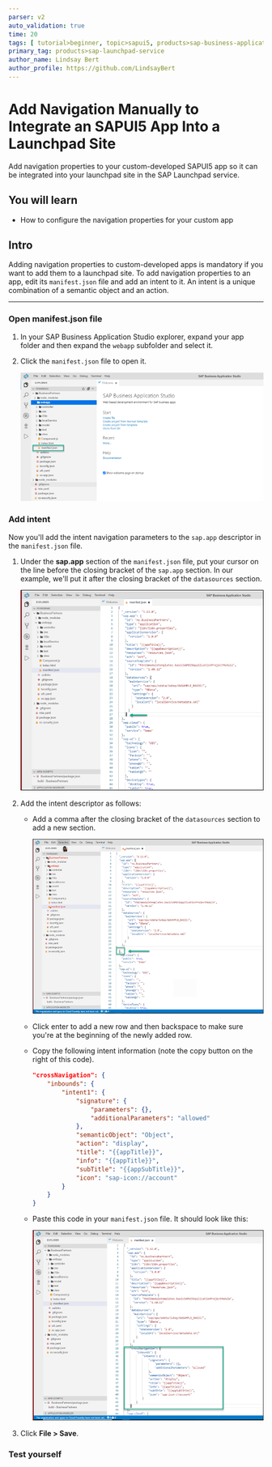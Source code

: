 ```yaml
---
parser: v2
auto_validation: true
time: 20
tags: [ tutorial>beginner, topic>sapui5, products>sap-business-application-studio, products>sap-business-technology-platform, products>sap-launchpad-service]
primary_tag: products>sap-launchpad-service
author_name: Lindsay Bert
author_profile: https://github.com/LindsayBert
---
```


# Add Navigation Manually to Integrate an SAPUI5 App Into a Launchpad Site
<!-- description --> Add navigation properties to your custom-developed SAPUI5 app so it can be integrated into your launchpad site in the SAP Launchpad service.

## You will learn
  - How to configure the navigation properties for your custom app

## Intro
Adding navigation properties to custom-developed apps is mandatory if you want to add them to a launchpad site. To add navigation properties to an app, edit its `manifest.json` file and add an intent to it. An intent is a unique combination of a semantic object and an action.

---

### Open manifest.json file

1. In your SAP Business Application Studio explorer, expand your app folder and then expand the `webapp` subfolder and select it.

2. Click the `manifest.json` file to open it.

    ![Open manifest.json file](1-open-manifestjson.png)



### Add intent

Now you'll add the intent navigation parameters to the `sap.app` descriptor in the `manifest.json` file.

1. Under the **sap.app** section of the `manifest.json` file, put your cursor on the line before the closing bracket of the `sap.app` section. In our example, we'll put it after the closing bracket of the `datasources` section.

    ![Find entry for intent](2-find-entry-point.png)

2. Add the intent descriptor as follows:

    - Add a comma after the closing bracket of the `datasources` section to add a new section.

        ![Add comma](3-add-comma.png)

    - Click enter to add a new row and then backspace to make sure you're at the beginning of the newly added row.

    - Copy the following intent information (note the copy button on the right of this code).

        ```JSON
        "crossNavigation": {
            "inbounds": {
                "intent1": {
                    "signature": {
                        "parameters": {},
                        "additionalParameters": "allowed"
                    },
                    "semanticObject": "Object",
                    "action": "display",
                    "title": "{{appTitle}}",
                    "info": "{{appTitle}}",
                    "subTitle": "{{appSubTitle}}",
                    "icon": "sap-icon://account"
                }
            }
        }
        ```

    - Paste this code in your `manifest.json` file. It should look like this:

        ![Paste intent navigation](4-paste-intent-navigation.png)

3. Click **File > Save**.


### Test yourself



